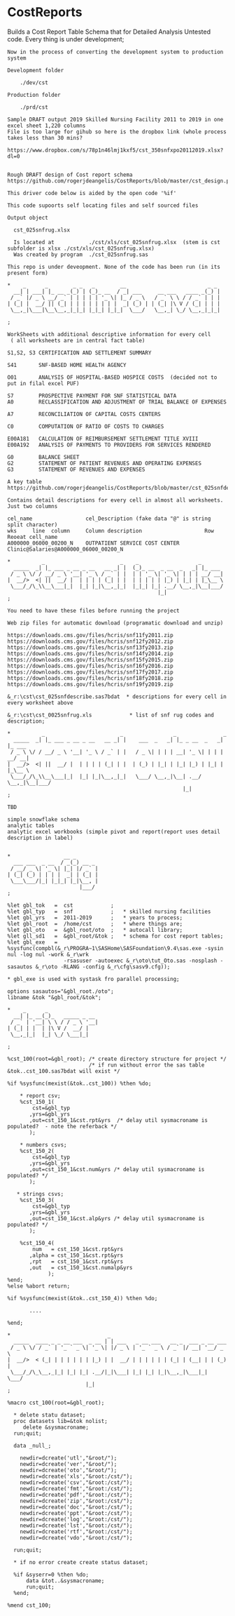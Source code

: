 # CostReports
Builds a Cost Report Table Schema that for Detailed Analysis
    Untested code. Every thing is under development;  
    
    Now in the process of converting the development system to production system
    
    Development folder
    
        ./dev/cst
        
    Production folder
    
        ./prd/cst
    
    Sample DRAFT output 2019 Skilled Nursing Facility 2011 to 2019 in one excel sheet 1,220 columns
    File is too large for gihub so here is the dropbox link (whole process takes less than 30 mins?
    
    https://www.dropbox.com/s/78p1n46lmj1kxf5/cst_350snfxpo20112019.xlsx?dl=0  

                                                                                     
    Rough DRAFT design of Cost report schema
    https://github.com/rogerjdeangelis/CostReports/blob/master/cst_design.pdf
    
    This driver code below is aided by the open code '%if'                                                                                        
                                                                                                                                        
    This code supoorts self locating files and self sourced files                                                                       
                                                                                                                                        
    Output object                                                                                                                       
                                                                                                                                        
      cst_025snfrug.xlsx                                                                                                                
                                                                                                                                        
      Is located at           ./cst/xls/cst_025snfrug.xlsx  (stem is cst subfolder is xlsx ./cst/xls/cst_025snfrug.xlsx)                                                                            
      Was created by program  ./cst_025snfrug.sas                                                                                       
                                                                                                                                        
    This repo is under deveopment. None of the code has been run (in its present form)                                                  
                                                                                                                                        
    *    _      _        _ _   _        __                          _ _                                                                 
      __| | ___| |_ __ _(_) | (_)_ __  / _| ___     __ ___   ____ _(_) |                                                                
     / _` |/ _ \ __/ _` | | | | | '_ \| |_ / _ \   / _` \ \ / / _` | | |                                                                
    | (_| |  __/ || (_| | | | | | | | |  _| (_) | | (_| |\ V / (_| | | |                                                                
     \__,_|\___|\__\__,_|_|_| |_|_| |_|_|  \___/   \__,_| \_/ \__,_|_|_|                                                                
                                                                                                                                        
    ;                                                                                                                                   
                                                                                                                                        
    WorkSheets with additional descriptive information for every cell                                                                   
     ( all worksheets are in central fact table)                                                                                        
                                                                                                                                        
    S1,S2, S3 CERTIFICATION AND SETTLEMENT SUMMARY                                                                                      
                                                                                                                                        
    S41       SNF-BASED HOME HEALTH AGENCY                                                                                              
                                                                                                                                        
    O01       ANALYSIS OF HOSPITAL-BASED HOSPICE COSTS  (decided not to put in filal excel PUF)                                                                                
                                                                                                                                        
    S7        PROSPECTIVE PAYMENT FOR SNF STATISTICAL DATA                                                                              
    A0        RECLASSIFICATION AND ADJUSTMENT OF TRIAL BALANCE OF EXPENSES                                                              
                                                                                                                                        
    A7        RECONCILIATION OF CAPITAL COSTS CENTERS                                                                                   
                                                                                                                                        
    C0        COMPUTATION OF RATIO OF COSTS TO CHARGES                                                                                  
                                                                                                                                        
    E00A181   CALCULATION OF REIMBURSEMENT SETTLEMENT TITLE XVIII                                                                       
    E00A192   ANALYSIS OF PAYMENTS TO PROVIDERS FOR SERVICES RENDERED                                                                   
                                                                                                                                        
    G0        BALANCE SHEET                                                                                                             
    G2        STATEMENT OF PATIENT REVENUES AND OPERATING EXPENSES                                                                      
    G3        STATEMENT OF REVENUES AND EXPENSES  
    
    A key table
    https://github.com/rogerjdeangelis/CostReports/blob/master/cst_025snfdescribe.sas7bdat
    
    Contains detail descriptions for every cell in almost all worksheets. Just two columns
    
    cel_name                 cel_Description (fake data "@" is string split character)
    wks     line  column     Column description                    Row      Reoeat cell_name
    A000000_06000_00200_N    OUTPATIENT SERVICE COST CENTER Clinic@Salaries@A000000_06000_00200_N
                                                                                                                                    
    *          _                        _    _                   _                                                                      
      _____  _| |_ ___ _ __ _ __   __ _| |  (_)_ __  _ __  _   _| |_ ___                                                                
     / _ \ \/ / __/ _ \ '__| '_ \ / _` | |  | | '_ \| '_ \| | | | __/ __|                                                               
    |  __/>  <| ||  __/ |  | | | | (_| | |  | | | | | |_) | |_| | |_\__ \                                                               
     \___/_/\_\\__\___|_|  |_| |_|\__,_|_|  |_|_| |_| .__/ \__,_|\__|___/                                                               
                                                    |_|                                                                                 
    ;                                                                                                                                   
                                                                                                                                        
    You need to have these files before running the project                                                                             
                                                                                                                                        
    Web zip files for automatic download (programatic download and unzip)                                                               
                                                                                                                                        
    https://downloads.cms.gov/files/hcris/snf11fy2011.zip                                                                               
    https://downloads.cms.gov/files/hcris/snf12fy2012.zip                                                                               
    https://downloads.cms.gov/files/hcris/snf13fy2013.zip                                                                               
    https://downloads.cms.gov/files/hcris/snf14fy2014.zip                                                                               
    https://downloads.cms.gov/files/hcris/snf15fy2015.zip                                                                               
    https://downloads.cms.gov/files/hcris/snf16fy2016.zip                                                                               
    https://downloads.cms.gov/files/hcris/snf17fy2017.zip                                                                               
    https://downloads.cms.gov/files/hcris/snf18fy2018.zip                                                                               
    https://downloads.cms.gov/files/hcris/snf19fy2019.zip                                                                               
                                                                                                                                        
    &_r:\cst\cst_025snfdescribe.sas7bdat  * descriptions for every cell in every worksheet above                                        
                                                                                                                                        
    &_r:\cst\cst_0025snfrug.xls            * list of snf rug codes and description;                                                     
                                                                                                                                        
    *          _                        _                _               _                                                              
      _____  _| |_ ___ _ __ _ __   __ _| |    ___  _   _| |_ _ __  _   _| |_ ___                                                        
     / _ \ \/ / __/ _ \ '__| '_ \ / _` | |   / _ \| | | | __| '_ \| | | | __/ __|                                                       
    |  __/>  <| ||  __/ |  | | | | (_| | |  | (_) | |_| | |_| |_) | |_| | |_\__ \                                                       
     \___/_/\_\\__\___|_|  |_| |_|\__,_|_|   \___/ \__,_|\__| .__/ \__,_|\__|___/                                                       
                                                            |_|                                                                         
    ;                                                                                                                                   
                                                                                                                                        
    TBD                                                                                                                                 
                                                                                                                                        
    simple snowflake schema                                                                                                             
    analytic tables                                                                                                                     
    analytic excel workbooks (simple pivot and report(report uses detail description in label)                                          
                                                                                                                                        
                                                                                                                                        
    *                 __ _                                                                                                              
      ___ ___  _ __  / _(_) __ _                                                                                                        
     / __/ _ \| '_ \| |_| |/ _` |                                                                                                       
    | (_| (_) | | | |  _| | (_| |                                                                                                       
     \___\___/|_| |_|_| |_|\__, |                                                                                                       
                           |___/                                                                                                        
    ;                                                                                                                                   
                                                                                                                                        
    %let gbl_tok   =  cst            ;                                                                                                  
    %let gbl_typ   =  snf            ;   * skilled nursing facilities                                                                   
    %let gbl_yrs   =  2011-2019      ;   * years to process;                                                                            
    %let gbl_root  =  /home/cst      ;   * where things are;                                                                            
    %let gbl_oto   =  &gbl_root/oto  ;   * autocall library;                                                                            
    %let gll_sd1   =  &gbl_root/&tok ;   * schema for cost report tables;                                                               
    %let gbl_exe   =  %sysfunc(compbl(&_r\PROGRA~1\SASHome\SASFoundation\9.4\sas.exe -sysin nul -log nul -work &_r\wrk                  
                      -rsasuser -autoexec &_r\oto\tut_Oto.sas -nosplash -sasautos &_r\oto -RLANG -config &_r\cfg\sasv9.cfg));           
                                                                                                                                        
    * gbl_exe is used with systask fro parallel processing;                                                                             
                                                                                                                                        
    options sasautos="&gbl_root./oto";                                                                                                  
    libname &tok "&gbl_root/&tok";                                                                                                      
                                                                                                                                        
    *    _      _                                                                                                                       
      __| |_ __(_)_   _____ _ __                                                                                                        
     / _` | '__| \ \ / / _ \ '__|                                                                                                       
    | (_| | |  | |\ V /  __/ |                                                                                                          
     \__,_|_|  |_| \_/ \___|_|                                                                                                          
                                                                                                                                        
    ;                                                                                                                                   
                                                                                                                                        
    %cst_100(root=&gbl_root); /* create directory structure for project */                                                              
                              /* if run without error the sas table &tok..cst_100.sas7bdat will exist */                                
                                                                                                                                        
    %if %sysfunc(mexist(&tok..cst_100)) %then %do;                                                                                      
                                                                                                                                        
        * report csv;                                                                                                                   
        %cst_150_1(                                                                                                                     
            cst=&gbl_typ                                                                                                                
           ,yrs=&gbl_yrs                                                                                                                
           ,out=cst_150_1&cst.rpt&yrs  /* delay util sysmacroname is populated?  - note the referback */                                
           );                                                                                                                           
                                                                                                                                        
        * numbers csvs;                                                                                                                 
        %cst_150_2(                                                                                                                     
            cst=&gbl_typ                                                                                                                
           ,yrs=&gbl_yrs                                                                                                                
           ,out=cst_150_1&cst.num&yrs /* delay util sysmacroname is populated? */                                                       
           );                                                                                                                           
                                                                                                                                        
       * strings csvs;                                                                                                                  
        %cst_150_3(                                                                                                                     
            cst=&gbl_typ                                                                                                                
           ,yrs=&gbl_yrs                                                                                                                
           ,out=cst_150_1&cst.alp&yrs /* delay util sysmacroname is populated? */                                                       
           );                                                                                                                           
                                                                                                                                        
        %cst_150_4(                                                                                                                     
            num   = cst_150_1&cst.rpt&yrs                                                                                               
           ,alpha = cst_150_1&cst.rpt&yrs                                                                                               
           ,rpt   = cst_150_1&cst.rpt&yrs                                                                                               
           ,out   = cst_150_1&cst.numalp&yrs                                                                                            
                 );                                                                                                                     
    %end;                                                                                                                               
    %else %abort return;                                                                                                                
                                                                                                                                        
    %if %sysfunc(mexist(&tok..cst_150_4)) %then %do;                                                                                    
                                                                                                                                        
           ....                                                                                                                         
                                                                                                                                        
    %end;                                                                                                                               
                                                                                                                                        
    *                               _                                                                                                   
      _____  ____ _ _ __ ___  _ __ | | ___   _ __ ___   __ _  ___ _ __ ___                                                              
     / _ \ \/ / _` | '_ ` _ \| '_ \| |/ _ \ | '_ ` _ \ / _` |/ __| '__/ _ \                                                             
    |  __/>  < (_| | | | | | | |_) | |  __/ | | | | | | (_| | (__| | | (_) |                                                            
     \___/_/\_\__,_|_| |_| |_| .__/|_|\___| |_| |_| |_|\__,_|\___|_|  \___/                                                             
                             |_|                                                                                                        
    ;                                                                                                                                   
                                                                                                                                        
    %macro cst_100(root=&gbl_root);                                                                                                     
                                                                                                                                        
      * delete statu dataset;                                                                                                           
      proc datasets lib=&tok nolist;                                                                                                    
         delete &sysmacroname;                                                                                                          
      run;quit;                                                                                                                         
                                                                                                                                        
      data _null_;                                                                                                                      
                                                                                                                                        
        newdir=dcreate('utl',"&root/");                                                                                                 
        newdir=dcreate('ver',"&root/");                                                                                                 
        newdir=dcreate('oto',"&root/");                                                                                                 
        newdir=dcreate('xls',"&root:/cst/");                                                                                            
        newdir=dcreate('csv',"&root:/cst/");                                                                                            
        newdir=dcreate('fmt',"&root:/cst/");                                                                                            
        newdir=dcreate('pdf',"&root:/cst/");                                                                                            
        newdir=dcreate('zip',"&root:/cst/");                                                                                            
        newdir=dcreate('doc',"&root:/cst/");                                                                                            
        newdir=dcreate('ppt',"&root:/cst/");                                                                                            
        newdir=dcreate('log',"&root:/cst/");                                                                                            
        newdir=dcreate('lst',"&root:/cst/");                                                                                            
        newdir=dcreate('rtf',"&root:/cst/");                                                                                            
        newdir=dcreate('vdo',"&root:/cst/");                                                                                            
                                                                                                                                        
      run;quit;                                                                                                                         
                                                                                                                                        
      * if no error create create status dataset;                                                                                       
                                                                                                                                        
      %if &syserr=0 %then %do;                                                                                                          
          data &tot..&sysmacroname;                                                                                                     
          run;quit;                                                                                                                     
      %end;                                                                                                                             
                                                                                                                                        
    %mend cst_100;                                                                                                                      
                                                                                                                                        
                                                                                                                                        
                                                                                                                                        
                                                                                                                                        
                                                                                                                                        
                                                                                                                                        
